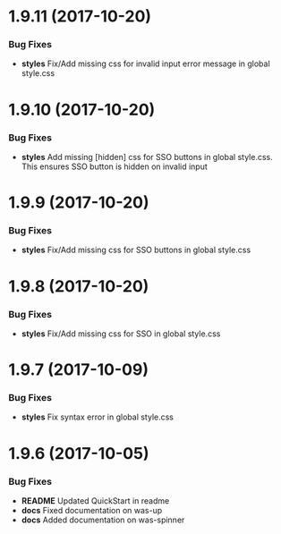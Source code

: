<a name="1.9.11"></a>
# 1.9.11 (2017-10-20)

### Bug Fixes

* **styles** Fix/Add missing css for invalid input error message in global style.css


<a name="1.9.10"></a>
# 1.9.10 (2017-10-20)

### Bug Fixes

* **styles** Add missing [hidden] css for SSO buttons in global style.css. This ensures SSO button is hidden on invalid input


<a name="1.9.9"></a>
# 1.9.9 (2017-10-20)

### Bug Fixes

* **styles** Fix/Add missing css for SSO buttons in global style.css


<a name="1.9.8"></a>
# 1.9.8 (2017-10-20)

### Bug Fixes

* **styles** Fix/Add missing css for SSO in global style.css


<a name="1.9.7"></a>
# 1.9.7 (2017-10-09)

### Bug Fixes

* **styles** Fix syntax error in global style.css


<a name="1.9.6"></a>
# 1.9.6 (2017-10-05)

### Bug Fixes

* **README** Updated QuickStart in readme
* **docs** Fixed documentation on was-up
* **docs** Added documentation on was-spinner